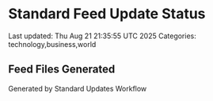 # Standard Feed Update Status
Last updated: Thu Aug 21 21:35:55 UTC 2025
Categories: technology,business,world

## Feed Files Generated

Generated by Standard Updates Workflow
